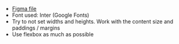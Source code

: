 - [Figma file](https://www.figma.com/file/FWrLPqfzKYXx7CzzoCmMiH/Flexbox-Challenges?node-id=0%3A1)
- Font used: Inter (Google Fonts)
- Try to not set widths and heights. Work with the content size and paddings / margins
- Use flexbox as much as possible
